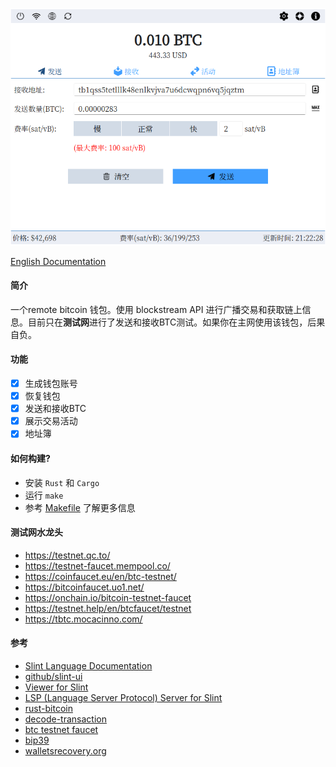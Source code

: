 ![screenshot](./screenshot/bitbox-cn.png)

[English Documentation](./README.zh-CN.md)

#### 简介
一个remote bitcoin 钱包。使用 blockstream API 进行广播交易和获取链上信息。目前只在**测试网**进行了发送和接收BTC测试。如果你在主网使用该钱包，后果自负。

#### 功能
- [x] 生成钱包账号
- [x] 恢复钱包
- [x] 发送和接收BTC
- [x] 展示交易活动
- [x] 地址簿

#### 如何构建?
- 安装 `Rust` 和 `Cargo`
- 运行 `make`
- 参考 [Makefile](./Makefile) 了解更多信息

#### 测试网水龙头
- https://testnet.qc.to/
- https://testnet-faucet.mempool.co/
- https://coinfaucet.eu/en/btc-testnet/
- https://bitcoinfaucet.uo1.net/
- https://onchain.io/bitcoin-testnet-faucet
- https://testnet.help/en/btcfaucet/testnet
- https://tbtc.mocacinno.com/

#### 参考
- [Slint Language Documentation](https://slint-ui.com/releases/1.0.0/docs/slint/)
- [github/slint-ui](https://github.com/slint-ui/slint)
- [Viewer for Slint](https://github.com/slint-ui/slint/tree/master/tools/viewer)
- [LSP (Language Server Protocol) Server for Slint](https://github.com/slint-ui/slint/tree/master/tools/lsp)
- [rust-bitcoin](https://github.com/rust-bitcoin/rust-bitcoin/)
- [decode-transaction](https://www.blockchain.com/explorer/assets/btc/decode-transaction)
- [btc testnet faucet](https://coinfaucet.eu/en/btc-testnet/)
- [bip39](https://iancoleman.io/bip39/)
- [walletsrecovery.org](https://walletsrecovery.org/)

